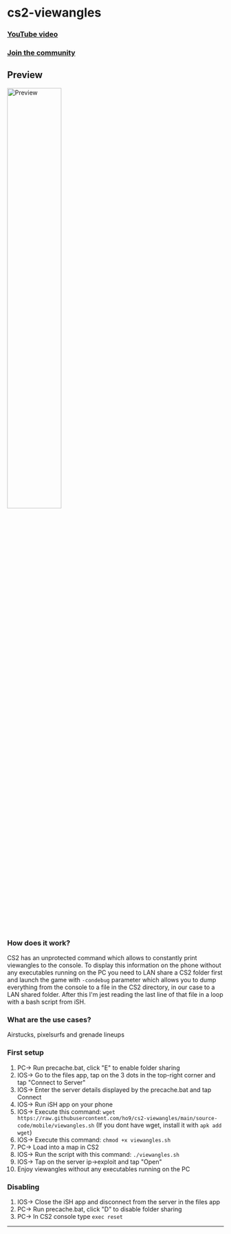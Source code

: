 # cs2-viewangles

### [YouTube video](https://youtu.be/tlISSsqVEXk)
### [Join the community](https://t.me/precache)

## Preview
<img src="https://i.ibb.co/0Kr2P7w/thumbnail.jpg" alt="Preview" style="width: 50%">

### How does it work?
CS2 has an unprotected command which allows to constantly print viewangles to the console. To display this information on the phone without any executables running on the PC you need to LAN share a CS2 folder first and launch the game with `-condebug` parameter which allows you to dump everything from the console to a file in the CS2 directory, in our case to a LAN shared folder. After this I'm jest reading the last line of that file in a loop with a bash script from iSH.

### What are the use cases?
Airstucks, pixelsurfs and grenade lineups

### First setup
1. PC-> Run precache.bat, click "E" to enable folder sharing
2. IOS-> Go to the files app, tap on the 3 dots in the top-right corner and tap "Connect to Server"
3. IOS-> Enter the server details displayed by the precache.bat and tap Connect
4. IOS-> Run iSH app on your phone
5. IOS-> Execute this command: `wget https://raw.githubusercontent.com/ho9/cs2-viewangles/main/source-code/mobile/viewangles.sh` (If you dont have wget, install it with `apk add wget`)
6. IOS-> Execute this command: `chmod +x viewangles.sh`
7. PC-> Load into a map in CS2
8. IOS-> Run the script with this command: `./viewangles.sh`
9. IOS-> Tap on the server ip->exploit and tap "Open" 
10. Enjoy viewangles without any executables running on the PC
   
### Disabling
1. IOS-> Close the iSH app and disconnect from the server in the files app
2. PC-> Run precache.bat, click "D" to disable folder sharing
3. PC-> In CS2 console type `exec reset`
<hr>
